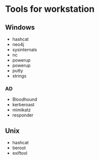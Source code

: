 # Tools for workstation

## Windows
- hashcat
- neo4j
- sysinternals
- nc
- powerup
- powerup
- putty
- strings
### AD
- Bloodhound
- kerberoast
- mimikatz
- responder
## Unix 
- hashcat
- beroot
- exiftool



